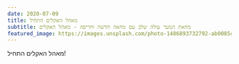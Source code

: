 ```yaml
---
date: 2020-07-09
title: מאהל האקלים התחיל
subtitle: מחאת הנוער עולה שלב עם מחאה חדשה וחריפה - מאהל האקלים
featured_image: https://images.unsplash.com/photo-1486893732792-ab0085cb2d43?w=1560&h=940&fit=crop
---
```


מאהל האקלים התחיל!
